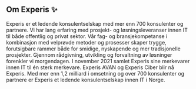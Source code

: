 ## Om Experis ✨

Experis er et ledende konsulentselskap med mer enn 700 konsulenter og partnere. Vi har lang erfaring med prosjekt- og løsningsleveranser innen IT til både offentlig og privat sektor. Vår fag- og bransjekompetanse i kombinasjon med velprøvde metoder og prosesser skaper trygge, forutsigbare rammer både for smidige, nyskapende og mer tradisjonelle prosjekter. Gjennom rådgivning, utvikling og forvaltning av løsninger forenkler vi morgendagen. I november 2021 samlet Experis sine merkevarer innen IT til én sterk merkevare. Experis AVAN og Experis Ciber blir nå Experis. Med mer enn 1,2 milliard i omsetning og over 700 konsulenter og partnere er Experis et ledende konsulentselskap innen IT i Norge.
